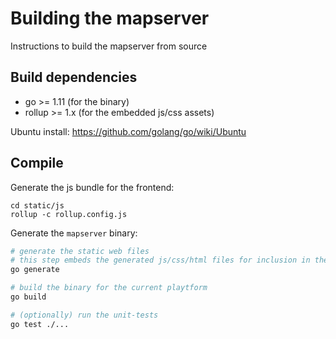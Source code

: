 
# Building the mapserver

Instructions to build the mapserver from source

## Build dependencies

* go >= 1.11 (for the binary)
* rollup >= 1.x (for the embedded js/css assets)

Ubuntu install: https://github.com/golang/go/wiki/Ubuntu

## Compile


Generate the js bundle for the frontend:
```
cd static/js
rollup -c rollup.config.js
```

Generate the `mapserver` binary:
```bash
# generate the static web files
# this step embeds the generated js/css/html files for inclusion in the resulting binary
go generate

# build the binary for the current playtform
go build

# (optionally) run the unit-tests
go test ./...

```


